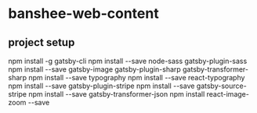 # banshee-web-content

## project setup

npm install -g gatsby-cli
npm install --save node-sass gatsby-plugin-sass
npm install --save gatsby-image gatsby-plugin-sharp gatsby-transformer-sharp
npm install --save typography
npm install --save react-typography
npm install --save gatsby-plugin-stripe
npm install --save gatsby-source-stripe
npm install --save gatsby-transformer-json
npm install react-image-zoom --save